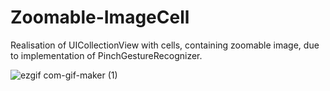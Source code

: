 # Zoomable-ImageCell
Realisation of UICollectionView with cells, containing zoomable image, due to implementation of PinchGestureRecognizer.

![ezgif com-gif-maker (1)](https://user-images.githubusercontent.com/50722317/127183894-8b952f2b-11fb-4efe-b107-9b27cd1538ee.gif)

